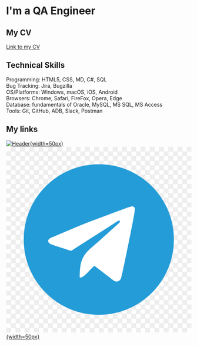 # I'm a QA Engineer


## My CV

[Link to my CV](https://docs.google.com/document/d/1ZXm_Rub609JJ5u6mX-dDsWK7e6HJPDyY/edit?usp=share_link&ouid=116725339981788237776&rtpof=true&sd=true)


## Technical Skills

Programming:	HTML5, CSS, MD, C#, SQL  
Bug Tracking:	Jira, Bugzilla  
OS/Platforms:	Windows, macOS, iOS, Android  
Browsers:		Chrome, Safari, FireFox, Opera, Edge  
Database:		fundamentals of Oracle, MySQL, MS SQL, MS Access  
Tools: 		    Git, GitHub, ADB, Slack, Postman  

## My links

[![Header](https://github.com/kktpdr/kktpdr/blob/main/assets/LinkedIn_icon_circle.svg.png=){width=50px}](https://www.linkedin.com/in/mikhail-a-0b0b94204/)
[![Header](https://github.com/kktpdr/kktpdr/blob/main/assets/Telegram-icon-on-transparent-background-PNG.png){width=50px}](https://t.me/mechanizzzm)




<!--
**kktpdr/kktpdr** is a ✨ _special_ ✨ repository because its `README.md` (this file) appears on your GitHub profile.

Here are some ideas to get you started:

- 🔭 I’m currently working on ...
- 🌱 I’m currently learning ...
- 👯 I’m looking to collaborate on ...
- 🤔 I’m looking for help with ...
- 💬 Ask me about ...
- 📫 How to reach me: ...
- 😄 Pronouns: ...
- ⚡ Fun fact: ...
-->
